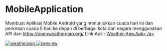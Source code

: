 # MobileApplication
Membuat Aplikasi Mobile Android yang menunjukkan cuaca hari ini dan perkiraan cuaca 5 hari ke depan di berbagai kota dan negara menggunakan API dari https://openweathermap.org/
Link Apk : <a href="https://drive.google.com/file/d/1sH2t4tNQHfc1K4CGtILaE-806mu4M0sV/view?usp=sharing" target= "_blank" >Weather-App.Apk< /a>

![weatherapp](https://github.com/rizkinugrohho/MobileApplication_Weather-App/assets/36374356/b501705d-f978-4ef5-8da1-a5288d85b5ae)
![preview](https://github.com/rizkinugrohho/MobileApplication_Weather-App/assets/36374356/9f98df73-0384-4c94-b2f2-736b9b34e12b)
